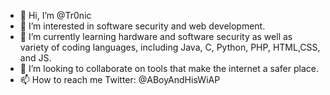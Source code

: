 - 👋 Hi, I’m @Tr0nic
- 👀 I’m interested in software security and web development.
- 🌱 I’m currently learning hardware and software security as well as variety of coding languages, including Java, C, Python, PHP, HTML,CSS, and JS.
- 💞️ I’m looking to collaborate on tools that make the internet a safer place.
- 📫 How to reach me Twitter: @ABoyAndHisWiAP

<!---
Tr0nic/Tr0nic is a ✨ special ✨ repository because its `README.md` (this file) appears on your GitHub profile.
You can click the Preview link to take a look at your changes.
--->
